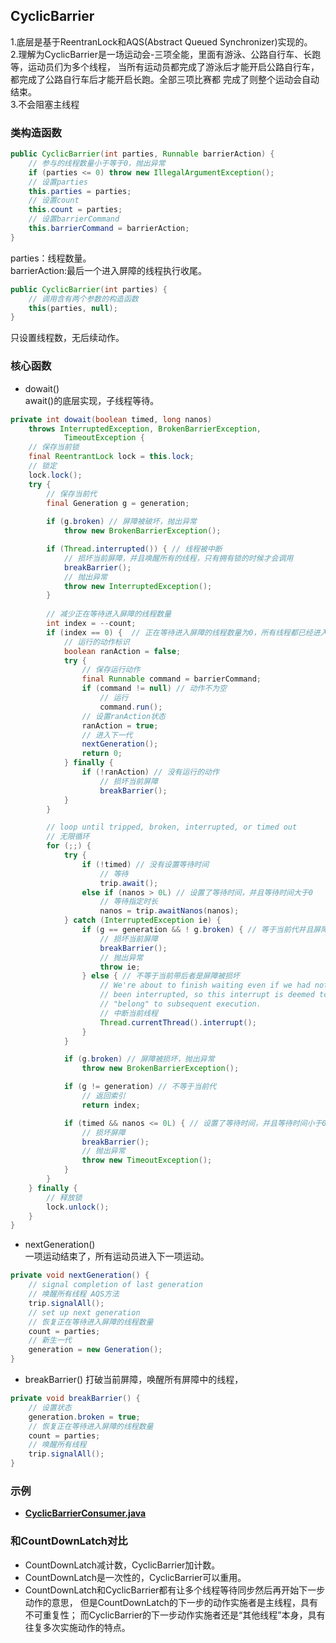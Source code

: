 ## CyclicBarrier

1.底层是基于ReentranLock和AQS(Abstract Queued Synchronizer)实现的。  
2.理解为CyclicBarrier是一场运动会-三项全能，里面有游泳、公路自行车、长跑等，运动员们为多个线程，
当所有运动员都完成了游泳后才能开启公路自行车，都完成了公路自行车后才能开启长跑。全部三项比赛都
完成了则整个运动会自动结束。  
3.不会阻塞主线程
### 类构造函数

```java
public CyclicBarrier(int parties, Runnable barrierAction) {
    // 参与的线程数量小于等于0，抛出异常
    if (parties <= 0) throw new IllegalArgumentException();
    // 设置parties
    this.parties = parties;
    // 设置count
    this.count = parties;
    // 设置barrierCommand
    this.barrierCommand = barrierAction;
}
```
parties：线程数量。  
barrierAction:最后一个进入屏障的线程执行收尾。  
```java
public CyclicBarrier(int parties) {
    // 调用含有两个参数的构造函数
    this(parties, null);
}
```
只设置线程数，无后续动作。  
### 核心函数
* dowait()  
await()的底层实现，子线程等待。
```java
private int dowait(boolean timed, long nanos)
    throws InterruptedException, BrokenBarrierException,
            TimeoutException {
    // 保存当前锁
    final ReentrantLock lock = this.lock;
    // 锁定
    lock.lock();
    try {
        // 保存当前代
        final Generation g = generation;
        
        if (g.broken) // 屏障被破坏，抛出异常
            throw new BrokenBarrierException();

        if (Thread.interrupted()) { // 线程被中断
            // 损坏当前屏障，并且唤醒所有的线程，只有拥有锁的时候才会调用
            breakBarrier();
            // 抛出异常
            throw new InterruptedException();
        }
        
        // 减少正在等待进入屏障的线程数量
        int index = --count;
        if (index == 0) {  // 正在等待进入屏障的线程数量为0，所有线程都已经进入
            // 运行的动作标识
            boolean ranAction = false;
            try {
                // 保存运行动作
                final Runnable command = barrierCommand;
                if (command != null) // 动作不为空
                    // 运行
                    command.run();
                // 设置ranAction状态
                ranAction = true;
                // 进入下一代
                nextGeneration();
                return 0;
            } finally {
                if (!ranAction) // 没有运行的动作
                    // 损坏当前屏障
                    breakBarrier();
            }
        }

        // loop until tripped, broken, interrupted, or timed out
        // 无限循环
        for (;;) {
            try {
                if (!timed) // 没有设置等待时间
                    // 等待
                    trip.await(); 
                else if (nanos > 0L) // 设置了等待时间，并且等待时间大于0
                    // 等待指定时长
                    nanos = trip.awaitNanos(nanos);
            } catch (InterruptedException ie) { 
                if (g == generation && ! g.broken) { // 等于当前代并且屏障没有被损坏
                    // 损坏当前屏障
                    breakBarrier();
                    // 抛出异常
                    throw ie;
                } else { // 不等于当前带后者是屏障被损坏
                    // We're about to finish waiting even if we had not
                    // been interrupted, so this interrupt is deemed to
                    // "belong" to subsequent execution.
                    // 中断当前线程
                    Thread.currentThread().interrupt();
                }
            }

            if (g.broken) // 屏障被损坏，抛出异常
                throw new BrokenBarrierException();

            if (g != generation) // 不等于当前代
                // 返回索引
                return index;

            if (timed && nanos <= 0L) { // 设置了等待时间，并且等待时间小于0
                // 损坏屏障
                breakBarrier();
                // 抛出异常
                throw new TimeoutException();
            }
        }
    } finally {
        // 释放锁
        lock.unlock();
    }
}
```  

* nextGeneration()  
  一项运动结束了，所有运动员进入下一项运动。
```java
private void nextGeneration() {
    // signal completion of last generation
    // 唤醒所有线程 AQS方法
    trip.signalAll();
    // set up next generation
    // 恢复正在等待进入屏障的线程数量
    count = parties;
    // 新生一代
    generation = new Generation();
}
```  
* breakBarrier()
打破当前屏障，唤醒所有屏障中的线程，
```java
private void breakBarrier() {
    // 设置状态
    generation.broken = true;
    // 恢复正在等待进入屏障的线程数量
    count = parties;
    // 唤醒所有线程
    trip.signalAll();
}
```


### 示例
* [**CyclicBarrierConsumer.java**](../main/java/com/example/jucdemo/cyclicbarrier/CyclicBarrierConsumer.java)

### 和CountDownLatch对比
* CountDownLatch减计数，CyclicBarrier加计数。 
* CountDownLatch是一次性的，CyclicBarrier可以重用。 
* CountDownLatch和CyclicBarrier都有让多个线程等待同步然后再开始下一步动作的意思，
  但是CountDownLatch的下一步的动作实施者是主线程，具有不可重复性；
  而CyclicBarrier的下一步动作实施者还是“其他线程”本身，具有往复多次实施动作的特点。



